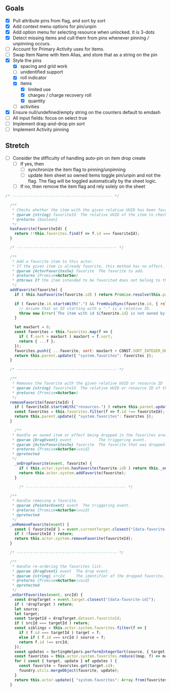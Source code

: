 ## Goals
- [x] Pull attribute pins from flag, and sort by sort
- [x] Add context menu options for pin/unpin
- [x] Add option menu for selecting resource when unlocked. It is 3-dots
- [x] Detect missing items and cull them from pins whenever pinning / unpinning occurs.
- [ ] Account for Primary Activity uses for items.
- [ ] Swap Item Name with Item Alias, and store that as a string on the pin
- [x] Style the pins
  - [x] spacing and grid work
  - [ ] unidentified support
  - [x] roll indicator
  - [x] items
    - [x] limited use
    - [x] charges / charge recovery roll
    - [x] quantity
  - [ ] activities
- [x] Ensure null/undefined/empty string on the counters default to emdash
- [ ] All input fields: focus on select true
- [ ] Implement drag-and-drop pin sort
- [ ] Implement Activity pinning

## Stretch
- [ ] Consider the difficulty of handling auto-pin on item drop create
  - [ ] If yes, then 
    - [ ] synchronize the item flag to pinning/unpinning
    - [ ] update item sheet so owned items toggle pin/unpin and not the flag. The flag will be toggled automatically by the sheet logic.
  - [ ] If no, then remove the item flag and rely solely on the sheet

```js
/* -------------------------------------------- */

  /**
   * Checks whether the item with the given relative UUID has been favorited
   * @param {string} favoriteId  The relative UUID of the item to check.
   * @returns {boolean}
   */
  hasFavorite(favoriteId) {
    return !!this.favorites.find(f => f.id === favoriteId);
  }

  /* -------------------------------------------- */

  /**
   * Add a favorite item to this actor.
   * If the given item is already favorite, this method has no effect.
   * @param {ActorFavorites5e} favorite  The favorite to add.
   * @returns {Promise<Actor5e>}
   * @throws If the item intended to be favorited does not belong to this actor.
   */
  addFavorite(favorite) {
    if ( this.hasFavorite(favorite.id) ) return Promise.resolve(this.parent);

    if ( favorite.id.startsWith(".") && fromUuidSync(favorite.id, { relative: this.parent }) === null ) {
      // Assume that an ID starting with a "." is a relative ID.
      throw new Error(`The item with id ${favorite.id} is not owned by actor ${this.parent.id}`);
    }

    let maxSort = 0;
    const favorites = this.favorites.map(f => {
      if ( f.sort > maxSort ) maxSort = f.sort;
      return { ...f };
    });
    favorites.push({ ...favorite, sort: maxSort + CONST.SORT_INTEGER_DENSITY });
    return this.parent.update({ "system.favorites": favorites });
  }

  /* -------------------------------------------- */

  /**
   * Removes the favorite with the given relative UUID or resource ID
   * @param {string} favoriteId  The relative UUID or resource ID of the favorite to remove.
   * @returns {Promise<Actor5e>}
   */
  removeFavorite(favoriteId) {
    if ( favoriteId.startsWith("resources.") ) return this.parent.update({ [`system.${favoriteId}.max`]: 0 });
    const favorites = this.favorites.filter(f => f.id !== favoriteId);
    return this.parent.update({ "system.favorites": favorites });
  }

    /**
   * Handle an owned item or effect being dropped in the favorites area.
   * @param {DragEvent} event            The triggering event.
   * @param {ActorFavorites5e} favorite  The favorite that was dropped.
   * @returns {Promise<Actor5e>|void}
   * @protected
   */
    _onDropFavorite(event, favorite) {
      if ( this.actor.system.hasFavorite(favorite.id) ) return this._onSortFavorites(event, favorite.id);
      return this.actor.system.addFavorite(favorite);
    }

      /* -------------------------------------------- */

  /**
   * Handle removing a favorite.
   * @param {PointerEvent} event  The triggering event.
   * @returns {Promise<Actor5e>|void}
   * @protected
   */
  _onRemoveFavorite(event) {
    const { favoriteId } = event.currentTarget.closest("[data-favorite-id]")?.dataset ?? {};
    if ( !favoriteId ) return;
    return this.actor.system.removeFavorite(favoriteId);
  }

  /* -------------------------------------------- */

  /**
   * Handle re-ordering the favorites list.
   * @param {DragEvent} event  The drop event.
   * @param {string} srcId     The identifier of the dropped favorite.
   * @returns {Promise<Actor5e>|void}
   * @protected
   */
  _onSortFavorites(event, srcId) {
    const dropTarget = event.target.closest("[data-favorite-id]");
    if ( !dropTarget ) return;
    let source;
    let target;
    const targetId = dropTarget.dataset.favoriteId;
    if ( srcId === targetId ) return;
    const siblings = this.actor.system.favorites.filter(f => {
      if ( f.id === targetId ) target = f;
      else if ( f.id === srcId ) source = f;
      return f.id !== srcId;
    });
    const updates = SortingHelpers.performIntegerSort(source, { target, siblings });
    const favorites = this.actor.system.favorites.reduce((map, f) => map.set(f.id, { ...f }), new Map());
    for ( const { target, update } of updates ) {
      const favorite = favorites.get(target.id);
      foundry.utils.mergeObject(favorite, update);
    }
    return this.actor.update({ "system.favorites": Array.from(favorites.values()) });
  }
  ```
